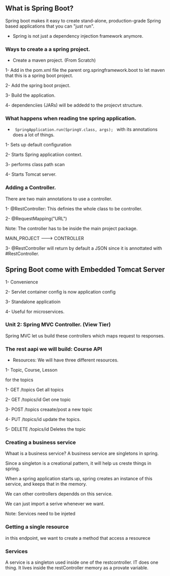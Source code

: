 ## What is Spring Boot? 

Spring boot makes it easy to create stand-alone, production-grade Spring based applications that you can "just run". 

- Spring is not just a dependency injection framework anymore. 


### Ways to create a a spring project.


- Create a maven project. (From Scratch)

1- Add in the pom.xml file the parent org.springframework.boot  to let maven that this is a spring boot project.  



2- Add the spring boot project. 



3- Build the application. 



4- dependenciies (JARs) will be addedd to the projecvt structure. 



### What happens when reading tne spring application. 


- <code>  SpringApplication.run(SpringV.class, args);  </code> with its annotations does a lot of things. 



1- Sets up default configuration

2- Starts Spring applicatiion context. 

3- performs class path scan 

4- Starts Tomcat server. 



### Adding a Controller. 


There are two main annotations to use a controller. 


1- @RestController: This definies the whole class to be  controller. 

2- @RequestMapping("URL")


Note: The controller has to be inside the main project package. 

MAIN_PROJECT --->
                  CONTROLLER

3- @RestController will return by default a JSON since it is annottated with #RestController. 




## Spring Boot come with Embedded Tomcat Server 

1- Convenience 

2- Servlet container config is now application config

3- Standalone applicatioin

4- Useful for microservices. 


### Unit 2: Spring MVC Controller. (View Tier)

Spring MVC let us build these controllers which maps request to responses.


### The rest aapi we will build: Course API 

- Resources: We will have three different resources. 


1- Topic,  Course,  Lesson 


for the topics

1- GET  /topics Get all topics

2- GET /topics/id Get one topic

3- POST /topics creaate/post a new topic

4- PUT /topics/id update the topics. 

5- DELETE /topics/id Deletes the topic 

### Creating a business service

Whaat is a business service? 
A business service are singletons in spring. 

Since a singleton is a creational pattern, it will help us creste things in spring. 


When a spring application starts up, spring creates an instance of this service, and keeps that in the memory. 


We can other controllers dependds on this service. 

We can just import a serive whenever we want. 



Note: Services need to be injeted 


### Getting a single resource 


in this endpoint, we want to create a method that access a resourece 



### Services


A service is a singleton used inside one of the restcontroller. IT does one thing. It lives inside the restController memory as a provate variable. 